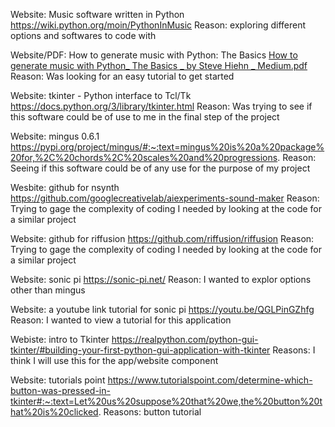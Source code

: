 Website: Music software written in Python
https://wiki.python.org/moin/PythonInMusic
Reason: exploring different options and softwares to code with

Website/PDF: How to generate music with Python: The Basics
[How to generate music with Python_ The Basics _ by Steve Hiehn _ Medium.pdf](https://github.com/ariannayue/Semester-Project/files/11128137/How.to.generate.music.with.Python_.The.Basics._.by.Steve.Hiehn._.Medium.pdf)
Reason: Was looking for an easy tutorial to get started

Website: tkinter - Python interface to Tcl/Tk
https://docs.python.org/3/library/tkinter.html
Reason: Was trying to see if this software could be of use to me in the final step of the project

Website: mingus 0.6.1
https://pypi.org/project/mingus/#:~:text=mingus%20is%20a%20package%20for,%2C%20chords%2C%20scales%20and%20progressions.
Reason: Seeing if this software could be of any use for the purpose of my project

Wesbite: github for nsynth
https://github.com/googlecreativelab/aiexperiments-sound-maker
Reason: Trying to gage the complexity of coding I needed by looking at the code for a similar project

Website: github for riffusion
https://github.com/riffusion/riffusion
Reason: Trying to gage the complexity of coding I needed by looking at the code for a similar project

Website: sonic pi
https://sonic-pi.net/
Reason: I wanted to explor options other than mingus

Website: a youtube link tutorial for sonic pi
https://youtu.be/QGLPinGZhfg
Reason: I wanted to view a tutorial for this application
 
Webiste: intro to Tkinter
https://realpython.com/python-gui-tkinter/#building-your-first-python-gui-application-with-tkinter
Reasons: I think I will use this for the app/website component

Website: tutorials point
https://www.tutorialspoint.com/determine-which-button-was-pressed-in-tkinter#:~:text=Let%20us%20suppose%20that%20we,the%20button%20that%20is%20clicked.
Reasons: button tutorial
